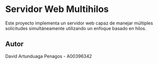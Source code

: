 
# Servidor Web Multihilos  

Este proyecto implementa un servidor web capaz de manejar múltiples solicitudes simultáneamente utilizando un enfoque basado en hilos.  

## Autor  
David Artunduaga Penagos - A00396342  

